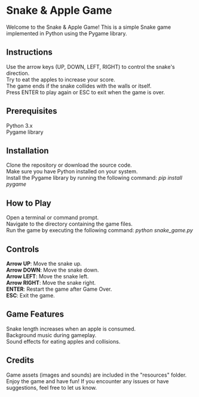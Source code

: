 # Snake & Apple Game
Welcome to the Snake & Apple Game! This is a simple Snake game implemented in Python using the Pygame library.

## Instructions  
Use the arrow keys (UP, DOWN, LEFT, RIGHT) to control the snake's direction.  
Try to eat the apples to increase your score.  
The game ends if the snake collides with the walls or itself.  
Press ENTER to play again or ESC to exit when the game is over.  

## Prerequisites  
Python 3.x  
Pygame library  

## Installation
Clone the repository or download the source code.  
Make sure you have Python installed on your system.  
Install the Pygame library by running the following command:  _pip install pygame_


## How to Play
Open a terminal or command prompt.  
Navigate to the directory containing the game files.  
Run the game by executing the following command:  _python snake_game.py_

## Controls  
**Arrow UP**: Move the snake up.  
**Arrow DOWN**: Move the snake down.  
**Arrow LEFT**: Move the snake left.  
**Arrow RIGHT**: Move the snake right.  
**ENTER**: Restart the game after Game Over.  
**ESC**: Exit the game.  

## Game Features
Snake length increases when an apple is consumed.  
Background music during gameplay.  
Sound effects for eating apples and collisions.  

## Credits 
Game assets (images and sounds) are included in the "resources" folder.  
Enjoy the game and have fun! If you encounter any issues or have suggestions, feel free to let us know.  
